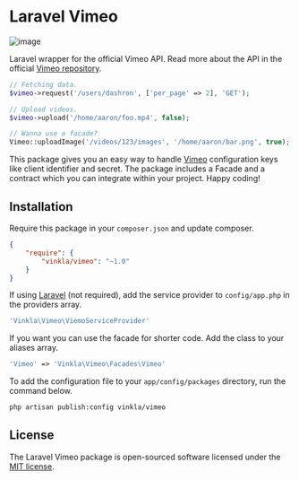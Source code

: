 Laravel Vimeo
=============
![image](https://raw.githubusercontent.com/vinkla/vinkla.github.io/master/images/vimeo-package.png)

Laravel wrapper for the official Vimeo API. Read more about the API in the official [Vimeo repository](https://github.com/vimeo/vimeo.php).

```php
// Fetching data.
$vimeo->request('/users/dashron', ['per_page' => 2], 'GET');

// Upload videos.
$vimeo->upload('/home/aaron/foo.mp4', false);

// Wanna use a facade?
Vimeo::uploadImage('/videos/123/images', '/home/aaron/bar.png', true);
```
This package gives you an easy way to handle [Vimeo](https://developer.vimeo.com/apps) configuration keys like client identifier and secret. The package includes a Facade and a contract which you can integrate within your project. Happy coding!

## Installation
Require this package in your `composer.json` and update composer. 

```json
{
	"require": {
		"vinkla/vimeo": "~1.0"
	}
}
```

If using [Laravel](http://laravel.com) (not required), add the service provider to ```config/app.php``` in the providers array.

```php
'Vinkla\Vimeo\ViemoServiceProvider'
```

If you want you can use the facade for shorter code. Add the class to your aliases array.
```php
'Vimeo' => 'Vinkla\Vimeo\Facades\Vimeo'
```

To add the configuration file to your `app/config/packages` directory, run the command below.
```bash
php artisan publish:config vinkla/vimeo
```

## License

The Laravel Vimeo package is open-sourced software licensed under the [MIT license](http://opensource.org/licenses/MIT).

